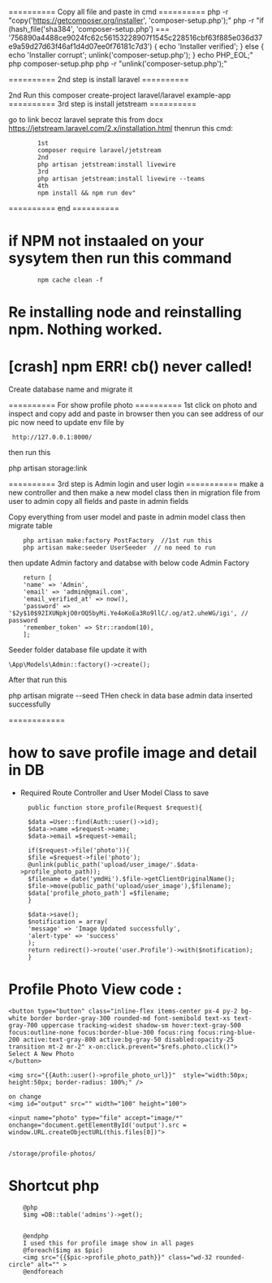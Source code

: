 ========== Copy all file and paste in cmd ==========
php -r "copy('https://getcomposer.org/installer', 'composer-setup.php');"
php -r "if (hash_file('sha384', 'composer-setup.php') === '756890a4488ce9024fc62c56153228907f1545c228516cbf63f885e036d37e9a59d27d63f46af1d4d07ee0f76181c7d3') { echo 'Installer verified'; } else { echo 'Installer corrupt'; unlink('composer-setup.php'); } echo PHP_EOL;"
php composer-setup.php
php -r "unlink('composer-setup.php');"

========== 2nd step is install laravel ==========

2nd Run this 
composer create-project laravel/laravel example-app
========== 3rd step is install jetstream ==========

go to link becoz laravel seprate this from docx
https://jetstream.laravel.com/2.x/installation.html
thenrun this cmd:

			1st 
			composer require laravel/jetstream
			2nd 
			php artisan jetstream:install livewire
			3rd 
			php artisan jetstream:install livewire --teams
			4th 
			npm install && npm run dev"
========== end ==========
# if NPM not instaaled on your sysytem then run this command 
			npm cache clean -f
# Re installing node and reinstalling npm. Nothing worked.
# [crash] npm ERR! cb() never called!
Create database name and migrate it 

========== For show profile photo  ==========
1st click on photo and inspect and copy add and paste in browser 
then you can see address of our pic now need to update env file by

	 http://127.0.0.1:8000/
then run this 

php artisan storage:link

========== 3rd step is Admin login and user login ===========
make a new controller 
 and then make a new model class  then in migration file from user to admin copy all fields  and paste in admin  fields

Copy everything from  user model and paste in admin model class
then migrate table 

		php artisan make:factory PostFactory  //1st run this 
		php artisan make:seeder UserSeeder  // no need to run 
		

then update Admin factory and databse with below code 
Admin Factory 

		return [
		'name' => 'Admin',
		'email' => 'admin@gmail.com',
		'email_verified_at' => now(),
		'password' => '$2y$10$92IXUNpkjO0rOQ5byMi.Ye4oKoEa3Ro9llC/.og/at2.uheWG/igi', // password
		'remember_token' => Str::random(10),
		];
Seeder folder database file update it with 

	\App\Models\Admin::factory()->create();
After that  run this 

php artisan migrate --seed
THen check in data base admin data inserted successfully

============
#  how to save profile image  and detail in DB
* Required Route Controller and User Model Class to save 

		public function store_profile(Request $request){

		$data =User::find(Auth::user()->id);
		$data->name =$request->name;
		$data->email =$request->email;

		if($request->file('photo')){
		$file =$request->file('photo');
		@unlink(public_path('upload/user_image/'.$data->profile_photo_path));
		$filename = date('ymdHi').$file->getClientOriginalName();
		$file->move(public_path('upload/user_image'),$filename);
		$data['profile_photo_path'] =$filename;
		}

		$data->save();
		$notification = array(
		'message' => 'Image Updated successfully',
		'alert-type' => 'success'
		);
		return redirect()->route('user.Profile')->with($notification);
		}


# Profile Photo View code :

	<button type="button" class="inline-flex items-center px-4 py-2 bg-white border border-gray-300 rounded-md font-semibold text-xs text-gray-700 uppercase tracking-widest shadow-sm hover:text-gray-500 focus:outline-none focus:border-blue-300 focus:ring focus:ring-blue-200 active:text-gray-800 active:bg-gray-50 disabled:opacity-25 transition mt-2 mr-2" x-on:click.prevent="$refs.photo.click()">
	Select A New Photo
	</button>

	<img src="{{Auth::user()->profile_photo_url}}"  style="width:50px; height:50px; border-radius: 100%;" /> 

	on change 
	<img id="output" src="" width="100" height="100">

	<input name="photo" type="file" accept="image/*" onchange="document.getElementById('output').src = window.URL.createObjectURL(this.files[0])">


	/storage/profile-photos/


# Shortcut php 

		@php
		$img =DB::table('admins')->get();


		@endphp
		I used this for profile image show in all pages 
		@foreach($img as $pic)
		<img src="{{$pic->profile_photo_path}}" class="wd-32 rounded-circle" alt="" >
		@endforeach
